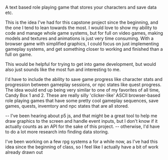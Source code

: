 A text based role playing game that stores your characters and save data etc.

This is the idea I've had for this capstone project since the beginning, and the one I tend to lean towards the most. I would love to show my ability to code and manage whole game systems, but for full on video games, making models and textures and animations is just very time consuming. With a browser game with simplified graphics, I could focus on just implementing gameplay systems, and get something closer to working and finished than a full on game. 

This would be helpful for trying to get into game development, but would also just sounds like the most fun and interesting to me.

I'd have to include the ability to save game progress like character stats and progression between gameplay sessions, or npc states like quest progress. The idea would end up being very similar to one of my favorites of all time, Candy Box 1 and 2. These are really silly 'clicker-like' ASCII browser-based role playing games that have some pretty cool gameplay sequences, save games, quests, invemtory and npc states that are all stored.

-- I've been hearing about p5 js, and that might be a great tool to help me draw graphics to the screen and handle event inputs, but I don't know if it actually counts as an API for the sake of this project.
-- otherwise, I'd have to do a lot more research into finding data storing. 

I've been working on a few rpg systems a for a while now, as I've had this idea since the beginning of class, so I feel like I actually have a bit of work already drawn out
